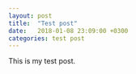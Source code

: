 ```yaml
---
layout: post
title:  "Test post"
date:   2018-01-08 23:09:00 +0300
categories: test post
---
```

This is my test post.